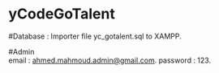 # yCodeGoTalent 
#Database :
      Importer file yc_gotalent.sql to XAMPP.
      
#Admin  
    email : ahmed.mahmoud.admin@gmail.com.
    password : 123.
